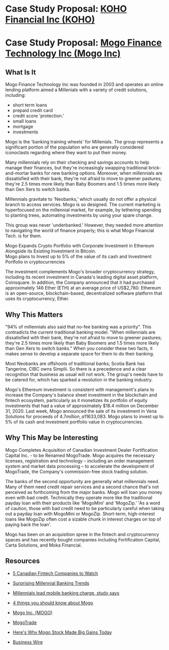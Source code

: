 # Case Study Proposal: [KOHO Financial Inc (KOHO)](https://koho.ca/)

# Case Study Proposal: [Mogo Finance Technology Inc (Mogo Inc)](https://mogo.ca/)

## What Is It

Mogo Finance Technology Inc was founded in 2003 and operates an online lending platform aimed a Millenials with a variety of credit solutions, including:

* short term loans
* prepaid credit card
* credit score 'protection.'
* small loans
* mortgage
* investments


Mogo is the 'banking training wheels' for Millenials.  The group represents a significant portion of the population who are generally considered iconoclasts regarding where they want to put their money.

Many millennials rely on their checking and savings accounts to help manage their finances, but they're increasingly swapping traditional brick-and-mortar banks for new banking options. Moreover, when millennials are dissatisfied with their bank, they're not afraid to move to greener pastures; they're 2.5 times more likely than Baby Boomers and 1.5 times more likely than Gen Xers to switch banks.

Millennials gravitate to 'Neobanks,' which usually do not offer a physical branch to access services.  Mogo is so designed.  The current marketing is hyperfocused on the millennial market, for example, by tethering spending to planting trees, automating investments by using your spare change.

This group was never 'underbanked.' However, they needed more attention to navigating the world of finance properly; this is what Mogo Financial Tech. is for them.

Mogo Expands Crypto Portfolio with Corporate Investment in Ethereum Alongside its Existing Investment in Bitcoin.  
Mogo plans to Invest up to 5% of the value of its cash and Investment Portfolio in cryptocurrencies

The investment complements Mogo's broader cryptocurrency strategy, including its recent investment in Canada's leading digital asset platform, Coinsquare. In addition, the Company announced that it had purchased approximately 146 Ether (ETH) at an average price of US$2,780. Ethereum is an open-source, blockchain-based, decentralized software platform that uses its cryptocurrency, Ether.

## Why This Matters

"94% of millennials also said that no-fee banking was a priority".  This contradicts the current traditional banking model.  "When millennials are dissatisfied with their bank, they're not afraid to move to greener pastures; they're 2.5 times more likely than Baby Boomers and 1.5 times more likely than Gen Xers to switch banks."  When you consider these two facts, it makes sense to develop a separate space for them to do their banking.

Most Neobanks are offshoots of traditional banks; Scotia Bank has Tangerine, CIBC owns Simplii.  So there is a precedence and a clear recognition that business as usual will not work.  The group's needs have to be catered for, which has sparked a revolution in the banking industry.  

Mogo's Ethereum investment is consistent with management's plans to increase the Company's balance sheet investment in the blockchain and fintech ecosystem, particularly as it monetizes its portfolio of equity investments that had a value of approximately $18.4 million on December 31, 2020. Last week, Mogo announced the sale of its investment in Vena Solutions for proceeds of $4.7 million, a 116% increase from the book value on December 31, 2020. In addition, the Company has already invested in Bitcoin, acquiring approximately 18 Bitcoins to date in open market transactions at an average price of US$33,083. Mogo plans to invest up to 5% of its cash and investment portfolio value in cryptocurrencies.

## Why This May be Interesting

Mogo Completes Acquisition of Canadian Investment Dealer Fortification Capital Inc. - to be Renamed MogoTrade.  Mogo acquires the necessary licenses, registration and technology – including an order management system and market data processing – to accelerate the development of MogoTrade, the Company's commission-free stock trading solution.

The banks of the second opportunity are generally what millennials need. Many of them need credit repair services and a second chance that's not perceived as forthcoming from the major banks. Mogo will loan you money even with bad credit.  Technically they operate more like the traditional payday loan with their products like 'MogoMini' and 'MogoZip.'  'As a word of caution, those with bad credit need to be particularly careful when taking out a payday loan with MogoMini or MogoZip. Short-term, high-interest loans like MogoZip often cost a sizable chunk in interest charges on top of paying back the loan'.

Mogo has been on an acquisition spree in the fintech and cryptocurrency spaces and has recently bought companies including Fortification Capital, Carta Solutions, and Moka Financial.

## Resources

* [5 Canadian Fintech Companies to Watch](https://www.investopedia.com/articles/markets/081116/5-fintech-firms-emerging-canada-mftgf-vggof.asp)

* [Surprising Millennial Banking Trends](https://www.thebalance.com/where-do-millennials-bank-and-why-4428054)

* [Millennials lead mobile banking charge, study says](https://www.paymentsdive.com/ex/mpt/news/millennials-lead-mobile-banking-charge-study-says/?)

* [4 things you should know about Mogo](https://www.moneysense.ca/save/4-things-you-should-know-about-mogo/)

* [Mogo Inc. (MOGO)](https://finance.yahoo.com/quote/MOGO/)

* [MogoTrade](https://finance.yahoo.com/news/mogo-completes-acquisition-canadian-investment-120800936.html)

* [Here's Why Mogo Stock Made Big Gains Today](https://finance.yahoo.com/m/f366b501-4611-379a-acef-732408bfddb5/here-s-why-mogo-stock-made.html)

* [Business Wire](https://www.businesswire.com/news/home/20210503005398/en/Mogo-Expands-Crypto-Portfolio-with-Corporate-Investment-in-Ethereum-Alongside-its-Existing-Investment-in-Bitcoin)
